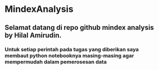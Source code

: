 # MindexAnalysis

## Selamat datang di repo github mindex analysis by Hilal Amirudin.

### Untuk setiap perintah pada tugas yang diberikan saya membaut python notebooknya masing-masing agar mempermudah dalam pemerosesan data
